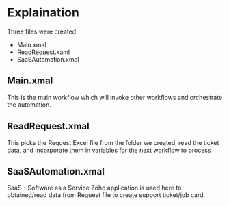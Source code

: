 # Explaination
Three files were created
- Main.xmal
- ReadRequest.xaml
- SaaSAutomation.xmal

## Main.xmal
This is the main workflow which will invoke other workflows and orchestrate the automation.

## ReadRequest.xmal
This picks the Request Excel file from the folder we created, read the ticket data, and incorporate them in variables for the next workflow to process

## SaaSAutomation.xmal
SaaS - Software as a Service Zoho application is used here to obtained/read data from Request file to create support ticket/job card.